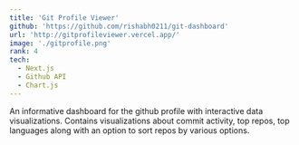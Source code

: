 ```yaml
---
title: 'Git Profile Viewer'
github: 'https://github.com/rishabh0211/git-dashboard'
url: 'http://gitprofileviewer.vercel.app/'
image: './gitprofile.png'
rank: 4
tech:
  - Next.js
  - Github API
  - Chart.js
---
```


An informative dashboard for the github profile with interactive data visualizations. Contains visualizations about commit activity, top repos, top languages along with an option to sort repos by various options.